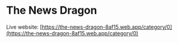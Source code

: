 # The News Dragon
Live website: [https://the-news-dragon-8af15.web.app/category/0](https://the-news-dragon-8af15.web.app/category/0)
